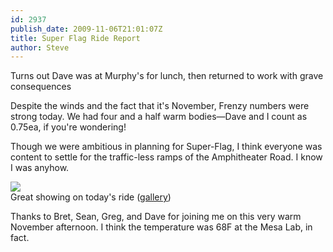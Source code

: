 ```yaml
---
id: 2937
publish_date: 2009-11-06T21:01:07Z
title: Super Flag Ride Report
author: Steve
---
```


Turns out Dave was at Murphy's for lunch, then returned to work with grave consequences

Despite the winds and the fact that it's November, Frenzy numbers were strong today. We had four and a half warm bodies—Dave and I count as 0.75ea, if you're wondering!

Though we were ambitious in planning for Super-Flag, I think everyone was content to settle for the traffic-less ramps of the Amphitheater Road. I know I was anyhow.

[![](http://lh6.ggpht.com/_zoD15FRZxcs/SvSNacnsRDI/AAAAAAAACN4/rDn_gXvzWcs/s2400/IMG_0140.JPG)](http://picasaweb.google.com/flagstafffrenzy/WarmNovemberFlagstaffRide)  
Great showing on today's ride ([gallery](http://picasaweb.google.com/flagstafffrenzy/WarmNovemberFlagstaffRide))

Thanks to Bret, Sean, Greg, and Dave for joining me on this very warm November afternoon. I think the temperature was 68F at the Mesa Lab, in fact.
